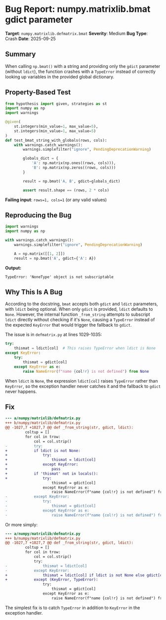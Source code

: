 # Bug Report: numpy.matrixlib.bmat gdict parameter

**Target**: `numpy.matrixlib.defmatrix.bmat`
**Severity**: Medium
**Bug Type**: Crash
**Date**: 2025-09-25

## Summary

When calling `np.bmat()` with a string and providing only the `gdict` parameter (without `ldict`), the function crashes with a `TypeError` instead of correctly looking up variables in the provided global dictionary.

## Property-Based Test

```python
from hypothesis import given, strategies as st
import numpy as np
import warnings

@given(
    st.integers(min_value=1, max_value=5),
    st.integers(min_value=1, max_value=5)
)
def test_bmat_string_with_globals(rows, cols):
    with warnings.catch_warnings():
        warnings.simplefilter("ignore", PendingDeprecationWarning)

        globals_dict = {
            'A': np.matrix(np.ones((rows, cols))),
            'B': np.matrix(np.zeros((rows, cols)))
        }

        result = np.bmat('A, B', gdict=globals_dict)

        assert result.shape == (rows, 2 * cols)
```

**Failing input**: `rows=1, cols=1` (or any valid values)

## Reproducing the Bug

```python
import warnings
import numpy as np

with warnings.catch_warnings():
    warnings.simplefilter("ignore", PendingDeprecationWarning)

    A = np.matrix([[1, 2]])
    result = np.bmat('A', gdict={'A': A})
```

**Output:**
```
TypeError: 'NoneType' object is not subscriptable
```

## Why This Is A Bug

According to the docstring, `bmat` accepts both `gdict` and `ldict` parameters, with `ldict` being optional. When only `gdict` is provided, `ldict` defaults to `None`. However, the internal function `_from_string` attempts to subscript `ldict` directly without checking if it's `None`, causing a `TypeError` instead of the expected `KeyError` that would trigger the fallback to `gdict`.

The issue is in `defmatrix.py` at lines 1029-1035:

```python
try:
    thismat = ldict[col]  # This raises TypeError when ldict is None
except KeyError:
    try:
        thismat = gdict[col]
    except KeyError as e:
        raise NameError(f"name {col!r} is not defined") from None
```

When `ldict` is `None`, the expression `ldict[col]` raises `TypeError` rather than `KeyError`, so the exception handler never catches it and the fallback to `gdict` never happens.

## Fix

```diff
--- a/numpy/matrixlib/defmatrix.py
+++ b/numpy/matrixlib/defmatrix.py
@@ -1027,7 +1027,7 @@ def _from_string(str, gdict, ldict):
         coltup = []
         for col in trow:
             col = col.strip()
-            try:
+            if ldict is not None:
+                try:
+                    thismat = ldict[col]
+                except KeyError:
+                    pass
+            if 'thismat' not in locals():
+                try:
                     thismat = gdict[col]
                 except KeyError as e:
                     raise NameError(f"name {col!r} is not defined") from None
-            except KeyError:
-                try:
-                    thismat = gdict[col]
-                except KeyError as e:
-                    raise NameError(f"name {col!r} is not defined") from None
```

Or more simply:

```diff
--- a/numpy/matrixlib/defmatrix.py
+++ b/numpy/matrixlib/defmatrix.py
@@ -1027,7 +1027,7 @@ def _from_string(str, gdict, ldict):
         coltup = []
         for col in trow:
             col = col.strip()
             try:
-                thismat = ldict[col]
-            except KeyError:
+                thismat = ldict[col] if ldict is not None else gdict[col]
+            except (KeyError, TypeError):
                 try:
                     thismat = gdict[col]
                 except KeyError as e:
                     raise NameError(f"name {col!r} is not defined") from None
```

The simplest fix is to catch `TypeError` in addition to `KeyError` in the exception handler.